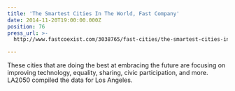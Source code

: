 ```yaml
---
title: 'The Smartest Cities In The World, Fast Company'
date: 2014-11-20T19:00:00.000Z
position: 76
press_url: >-
  http://www.fastcoexist.com/3038765/fast-cities/the-smartest-cities-in-the-world

---
```




These cities that are doing the best at embracing the future are focusing on improving technology, equality, sharing, civic participation, and more. LA2050 compiled the data for Los Angeles.

